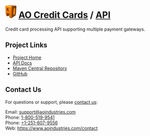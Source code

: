 # [<img src="ao-logo.png" alt="AO Logo" width="35" height="40">](https://www.aoindustries.com/) [AO Credit Cards](https://www.aoindustries.com/ao-credit-cards/) / [API](https://www.aoindustries.com/ao-credit-cards/api/)
Credit card processing API supporting multiple payment gateways.

## Project Links
* [Project Home](https://www.aoindustries.com/ao-credit-cards/api/)
* [API Docs](https://www.aoindustries.com/ao-credit-cards/api/apidocs/)
* [Maven Central Repository](http://search.maven.org/#search|gav|1|g:%22com.aoindustries%22%20AND%20a:%22ao-credit-cards-api%22)
* [GitHub](https://github.com/aoindustries/ao-credit-cards-api)

## Contact Us
For questions or support, please [contact us](https://www.aoindustries.com/contact):

Email: [support@aoindustries.com](mailto:support@aoindustries.com)  
Phone: [1-800-519-9541](tel:1-800-519-9541)  
Phone: [+1-251-607-9556](tel:+1-251-607-9556)  
Web: https://www.aoindustries.com/contact
